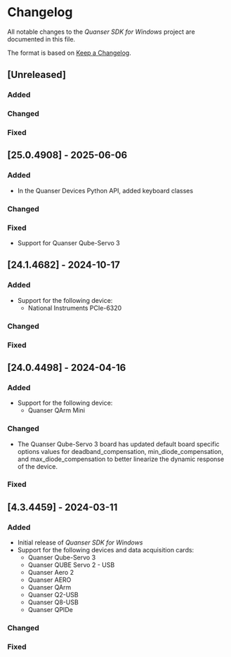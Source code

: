 # Changelog
All notable changes to the *Quanser SDK for Windows* project are documented in this file.

The format is based on [Keep a Changelog](https://keepachangelog.com/en/1.1.0/).


## [Unreleased]
### Added

### Changed

### Fixed


## [25.0.4908] - 2025-06-06
### Added
- In the Quanser Devices Python API, added keyboard classes

### Changed

### Fixed
- Support for Quanser Qube-Servo 3


## [24.1.4682] - 2024-10-17
### Added
- Support for the following device:
    - National Instruments PCIe-6320

### Changed

### Fixed


## [24.0.4498] - 2024-04-16
### Added
- Support for the following device:
    - Quanser QArm Mini 

### Changed
- The Quanser Qube-Servo 3 board has updated default board specific options values for deadband_compensation, min_diode_compensation, and max_diode_compensation to better linearize the dynamic response of the device.

### Fixed


## [4.3.4459] - 2024-03-11
### Added
- Initial release of *Quanser SDK for Windows*
- Support for the following devices and data acquisition cards:
    - Quanser Qube-Servo 3
    - Quanser QUBE Servo 2 - USB
    - Quanser Aero 2
    - Quanser AERO
    - Quanser QArm
    - Quanser Q2-USB
    - Quanser Q8-USB
    - Quanser QPIDe

### Changed

### Fixed
